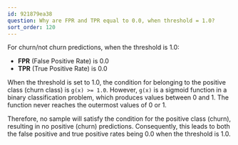 ```yaml
---
id: 921879ea38
question: Why are FPR and TPR equal to 0.0, when threshold = 1.0?
sort_order: 120
---
```


For churn/not churn predictions, when the threshold is 1.0:

- **FPR** (False Positive Rate) is 0.0
- **TPR** (True Positive Rate) is 0.0

When the threshold is set to 1.0, the condition for belonging to the positive class (churn class) is `g(x) >= 1.0`. However, `g(x)` is a sigmoid function in a binary classification problem, which produces values between 0 and 1. The function never reaches the outermost values of 0 or 1.

Therefore, no sample will satisfy the condition for the positive class (churn), resulting in no positive (churn) predictions. Consequently, this leads to both the false positive and true positive rates being 0.0 when the threshold is 1.0.